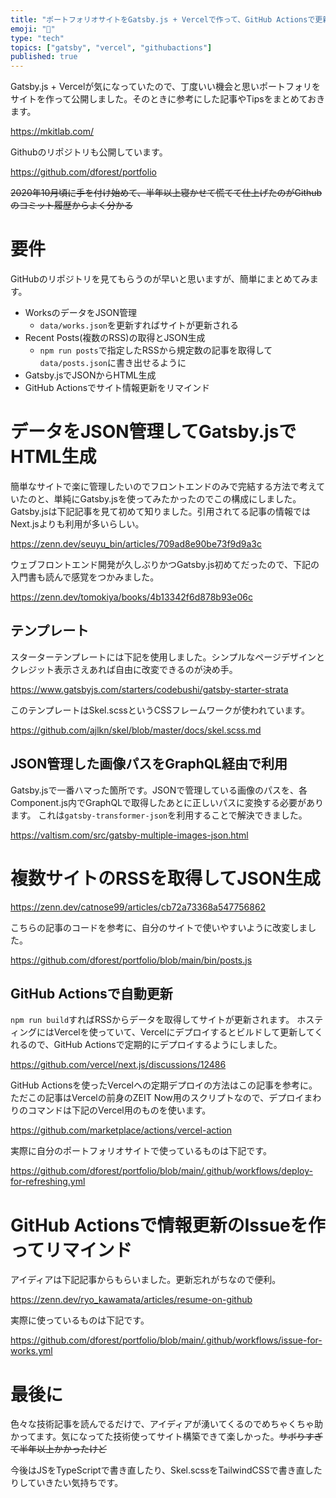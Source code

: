 ```yaml
---
title: "ポートフォリオサイトをGatsby.js + Vercelで作って、GitHub Actionsで更新を自動化した記録"
emoji: "🎉"
type: "tech"
topics: ["gatsby", "vercel", "githubactions"]
published: true
---
```


Gatsby.js + Vercelが気になっていたので、丁度いい機会と思いポートフォリをサイトを作って公開しました。そのときに参考にした記事やTipsをまとめておきます。

https://mkitlab.com/

Githubのリポジトリも公開しています。

https://github.com/dforest/portfolio

~~2020年10月頃に手を付け始めて、半年以上寝かせて慌てて仕上げたのがGithubのコミット履歴からよく分かる~~

# 要件

GitHubのリポジトリを見てもらうのが早いと思いますが、簡単にまとめてみます。

- WorksのデータをJSON管理
  - `data/works.json`を更新すればサイトが更新される
- Recent Posts(複数のRSS)の取得とJSON生成
  - `npm run posts`で指定したRSSから規定数の記事を取得して`data/posts.json`に書き出せるように
- Gatsby.jsでJSONからHTML生成
- GitHub Actionsでサイト情報更新をリマインド

# データをJSON管理してGatsby.jsでHTML生成

簡単なサイトで楽に管理したいのでフロントエンドのみで完結する方法で考えていたのと、単純にGatsby.jsを使ってみたかったのでこの構成にしました。
Gatsby.jsは下記記事を見て初めて知りました。引用されてる記事の情報ではNext.jsよりも利用が多いらしい。

https://zenn.dev/seuyu_bin/articles/709ad8e90be73f9d9a3c

ウェブフロントエンド開発が久しぶりかつGatsby.js初めてだったので、下記の入門書も読んで感覚をつかみました。

https://zenn.dev/tomokiya/books/4b13342f6d878b93e06c

## テンプレート

スターターテンプレートには下記を使用しました。シンプルなページデザインとクレジット表示さえあれば自由に改変できるのが決め手。

https://www.gatsbyjs.com/starters/codebushi/gatsby-starter-strata

このテンプレートはSkel.scssというCSSフレームワークが使われています。

https://github.com/ajlkn/skel/blob/master/docs/skel.scss.md

## JSON管理した画像パスをGraphQL経由で利用

Gatsby.jsで一番ハマった箇所です。JSONで管理している画像のパスを、各Component.js内でGraphQLで取得したあとに正しいパスに変換する必要があります。
これは`gatsby-transformer-json`を利用することで解決できました。

https://valtism.com/src/gatsby-multiple-images-json.html

# 複数サイトのRSSを取得してJSON生成

https://zenn.dev/catnose99/articles/cb72a73368a547756862

こちらの記事のコードを参考に、自分のサイトで使いやすいように改変しました。

https://github.com/dforest/portfolio/blob/main/bin/posts.js

## GitHub Actionsで自動更新

`npm run build`すればRSSからデータを取得してサイトが更新されます。
ホスティングにはVercelを使っていて、Vercelにデプロイするとビルドして更新してくれるので、GitHub Actionsで定期的にデプロイするようにしました。

https://github.com/vercel/next.js/discussions/12486

GitHub Actionsを使ったVercelへの定期デプロイの方法はこの記事を参考に。ただこの記事はVercelの前身のZEIT Now用のスクリプトなので、デプロイまわりのコマンドは下記のVercel用のものを使います。

https://github.com/marketplace/actions/vercel-action

実際に自分のポートフォリオサイトで使っているものは下記です。

https://github.com/dforest/portfolio/blob/main/.github/workflows/deploy-for-refreshing.yml

# GitHub Actionsで情報更新のIssueを作ってリマインド

アイディアは下記記事からもらいました。更新忘れがちなので便利。

https://zenn.dev/ryo_kawamata/articles/resume-on-github

実際に使っているものは下記です。

https://github.com/dforest/portfolio/blob/main/.github/workflows/issue-for-works.yml

# 最後に

色々な技術記事を読んでるだけで、アイディアが湧いてくるのでめちゃくちゃ助かってます。気になってた技術使ってサイト構築できて楽しかった。~~サボりすぎて半年以上かかったけど~~

今後はJSをTypeScriptで書き直したり、Skel.scssをTailwindCSSで書き直したりしていきたい気持ちです。
